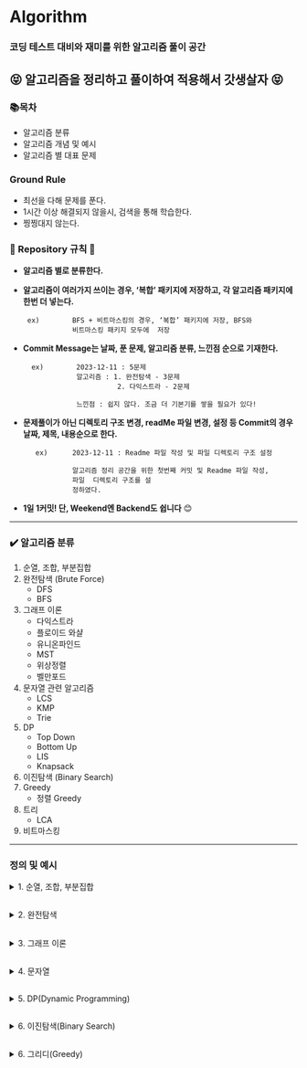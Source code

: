 # Algorithm

### 코딩 테스트 대비와 재미를 위한 알고리즘 풀이 공간

## 😝 알고리즘을 정리하고 풀이하여 적용해서 갓생살자 😝

### 📚**목차**

- 알고리즘 분류
- 알고리즘 개념 및 예시
- 알고리즘 별 대표 문제

### Ground Rule

- 최선을 다해 문제를 푼다.
- 1시간 이상 해결되지 않을시, 검색을 통해 학습한다.
- 찡찡대지 않는다.

### 📏 Repository 규칙 📏

- **알고리즘 별로 분류한다.**
- **알고리즘이 여러가지 쓰이는 경우, ‘복합’ 패키지에 저장하고, 각 알고리즘 패키지에 한번 더 넣는다.**

  ```
   ex)        BFS + 비트마스킹의 경우, ‘복합’ 패키지에 저장, BFS와
              비트마스킹 패키지 모두에  저장

  ```

- **Commit Message는 날짜, 푼 문제, 알고리즘 분류, 느낀점 순으로 기재한다.**

  ```
    ex)        2023-12-11 : 5문제
               알고리즘 : 1. 완전탐색 - 3문제
                         2. 다익스트라 - 2문제

               느낀점 : 쉽지 않다. 조금 더 기본기를 쌓을 필요가 있다!

  ```

- **문제풀이가 아닌 디렉토리 구조 변경, readMe 파일 변경, 설정 등 Commit의 경우 날짜, 제목, 내용순으로 한다.**

  ```
     ex)      2023-12-11 : Readme 파일 작성 및 파일 디렉토리 구조 설정

              알고리즘 정리 공간을 위한 첫번째 커밋 및 Readme 파일 작성,
              파일  디렉토리 구조를 설
              정하였다.

  ```

- **1일 1커밋! 단, Weekend엔 Backend도 쉽니다** 😊

---

### ✔️ 알고리즘 분류

1. 순열, 조합, 부분집합
2. 완전탐색 (Brute Force)
   - DFS
   - BFS
3. 그래프 이론
   - 다익스트라
   - 플로이드 와샬
   - 유니온파인드
   - MST
   - 위상정렬
   - 벨만포드
4. 문자열 관련 알고리즘
   - LCS
   - KMP
   - Trie
5. DP
   - Top Down
   - Bottom Up
   - LIS
   - Knapsack
6. 이진탐색 (Binary Search)
7. Greedy
   - 정렬 Greedy
8. 트리
   - LCA
9. 비트마스킹


---

### 정의 및 예시

<details>
<summary>1. 순열, 조합, 부분집합</summary>
    <h4>예제 구현 형식은 전부 DFS(깊이 우선 탐색)방식, 재귀 방식을 따를 것이다. 완전탐색의 일종이다.</h4>
    <details>
    <summary>순열(Permutation)</summary>
        <div>
        정의 : 순열은 주어진 원소들로 만들 수 있는 모든 가능한 순서나 배열을 나열하는 것을 의미한다.
        </div>
        <div></div>
        <div>
        시간복잡도 : O(n!)
        </div>
        <div>
        ex [1,2,3] 이라는 배열이 있고, 2개의 길이를 가진 순열을 구한다면,</br>
        [1, 2]</br>
        [1, 3]</br>
        [2, 1]</br>
        [2, 3]</br>
        [3, 1]</br>
        [3, 2]</br>
        총 6가지의 경우의 수가 나올 것이다.

    import java.util.Arrays;
    public class Main {

        static int [] tmp;
        static boolean[]visited;
        static int[]arr;
        static int N; //배열의 길이
        static int M; //구하고자 하는 원소의 개수
        public static void main(String[] args) {
            arr = new int[]{1,2,3}; //TEST CASE
            N = arr.length;
            M = 2; //이 예시에서는 설명에서와 같이 2개의 원소를 뽑아낼 예정이다.
            tmp = new int[M]; // 넣어줄 배열
            visited = new boolean[N]; //방문 배열
            perm(0);
        }
        static void perm(int depth){
            if(depth==M){
                System.out.println(Arrays.toString(tmp));
                return;
            }
            for(int i=0;i<N;i++){
                if(!visited[i]){
                    visited[i] = true;
                    tmp[depth] = arr[i];
                    perm(depth+1);
                    visited[i] = false;
                }
            }
        }
    }

재귀 코드가 직관적이지 않을 수 있다.

1. 천천히 살펴보면, 우선, perm의 코드를 돌며, visited[i]가 true인 값을 찾는다.

2. temp[0] = arr[0]을 넣어주고, true 처리를 해준다. perm()함수를 depth+1한 상태로 재귀한다.

3. DFS 특성상, 가장 깊은 1,2가 tmp에 들어가는 순간, depth==M이 될 것이다. 그럼 tmp를 리턴한다.

4. 그럼 마지막 for문 입장에서는 visited[i]가 false인 3을 tmp[depth]에 넣어주고, perm을 한다. 그럼 depth가 2가 되고, 1,3이 tmp가 되는 것이다.

😀재귀코드는 머리로 따라가기가 쉽지 않다. 플랫하게 생각하며 그림을 직접 그려보며 코드를 따라가면 누구나 이해할 수 있다!

   </details>
    <details>
    <summary>조합(Combination)</summary>
        <div>
        정의 : 조합은 주어진 집합에서 원소들을 순서에 상관없이 선택하여 부분집합을 만드는 것
        </div>
        <div></div>
        <div>
        시간복잡도 : O(n!)
        </div>
        <div>
        ex [1,2,3] 이라는 배열이 있고, 2개의 길이를 가진 조합을 구한다면,
        [1, 2]</br>
        [1, 3]</br>
        [2, 3]</br>
        </div>
        총 3가지의 경우의 수가 나올 것이다.
        <div>
        이처럼 조합은 순서가 중요하지 않다. 순열에서 [1,2]와[2,1]가 다른 값이었다면, 조합에선 같은 값으로 인식한다.
        </div>

    import java.util.Arrays;
    public class Main {

        static int [] tmp;
        static int[]arr;
        static int N; //배열의 길이
        static int M; //구하고자 하는 원소의 개수
        public static void main(String[] args) {
            arr = new int[]{1,2,3}; //TEST CASE
            N = arr.length;
            M = 2; //이 예시에서는 설명에서와 같이 2개의 원소를 뽑아낼 예정이다.
            tmp = new int[M]; // 넣어줄 배열
            comb(0,0);
        }
        static void comb(int depth,int start){
            if(depth==M){
                System.out.println(Arrays.toString(tmp));
                return;
            }
            for(int i=start;i<N;i++){
                tmp[depth] = arr[i];
                perm(depth+1,i+1);
                visited[i] = false;

            }
        }
    }

재귀 코드가 직관적이지 않을 수 있다.

1. 천천히 살펴보면, 우선, comb() 메서드의 for문은 start값, 즉 i+1값으로 시작한다.

2. temp[0] = arr[0]을 넣어주고, comb()함수를 depth+1, start엔 i+1값 상태로 재귀한다.

3. DFS 특성상, 가장 깊은 1,2가 tmp에 들어가는 순간, depth==M이 될 것이다. 그럼 tmp를 리턴한다.

4. 그럼 마지막 for문 입장에서는 visited[i]가 false인 3을 tmp[depth]에 넣어주고, perm을 한다. 그럼 depth가 2가 되고, 1,3이 tmp가 되는 것이다.

😀재귀코드는 머리로 따라가기가 쉽지 않다. 플랫하게 생각하며 그림을 직접 그려보며 코드를 따라가면 누구나 이해할 수 있다!

  </details>
    <details>
    <summary>부분집합(Subset)</summary>
        <div>
        정의 : 부분집합은 어떤 집합의 원소 중 일부 또는 전체를 포함하는 새로운 집합. 즉, 주어진 집합의 어떤 원소를 선택하거나 선택하지 않는 모든 가능한 경우를 고려하여 생성된 부분집합은 해당 집합의 부분집합입니다.
        </div>
        <div></div>
        <div>
        시간복잡도 : O(2n)
        </div>
        <div>
        ex [1, 1, 1, 1, 1] 이라는 배열이 있고, 더하거나 빼서 3을 만들 수 있는 경우의 수를 계산하면,
        -1+1+1+1+1 = 3</br>
        +1-1+1+1+1 = 3</br>
        +1+1-1+1+1 = 3</br>
        +1+1+1-1+1 = 3</br>
        +1+1+1+1-1 = 3</br>
        총 5가지의 경우의 수가 나올 것이다.

    import java.util.Arrays;
    public class Main {

        static int[]arr;
        static int target;
        static int N;
        static int answer;
        public static void main(String[] args) {
            arr = new int[]{1,1,1,1,1}; //TEST CASE
            N = arr.length;
            target = 3; //이 예시에서는 설명에서와 같이 3이라는 목표값을 설정한다.
            subset(0,0);
            System.out.println(answer);
        }
        static void subset(int depth,int sum){
            if(depth==N){
                if(sum==target) answer++;
                return;
            }
            int newSum = sum + arr[depth]; //기존 sum값에 원소 +
            subset(depth+1,newSum);
            newSum = sum -arr[depth]; //기존 sum값에 원소 -
            subset(depth+1,newSum);

        }
    }

순열, 조합보다는 코드가 단순하다.

1. arr[0]부터 N까지 돌며, 어떤 sum값엔 원소를 더해주고, 어떤 sum값엔 원소를 빼주면서 재귀 함수를 호출한다.

2. depth가 N, 즉 전체 원소를 다 돌았고, 목표로 했던 target number와 수가 같다면, answer을 +1 해준다.

😀생각보다 많이 쓰이는 부분집합 코드이다.

</details>
</details>

## <!--구분선-->

<details>
<summary>2. 완전탐색</summary>

<h3>Brute Force, 용어 그대로 모든 경우의 수를 탐색하여 해답을 찾아내는 알고리즘이다.</h3>

<details>
<summary>깊이우선탐색(DFS)</summary>
        <div>
        정의 : 그래프나 트리 등의 자료 구조에서 어떤 노드를 시작으로 깊이 방향으로 탐색하는 알고리즘. 이 알고리즘은 더 이상 탐색할 노드가 없을 때까지 최대한 깊숙히 들어가서 탐색한 후, 다시 돌아와 다음 분기로 넘어가며 탐색을 진행한다.
        </div>
        <div></div>
        <div>
        시간복잡도 : O(n^2)
        </div>

                    1
                   / \
                2       3
              /    \      \
            4       5       6

이런 트리가 있다면, DFS의 탐색은 1 -> 2 -> 4 -> 5 -> 3 -> 6 이다.

    import java.util.ArrayList;
    import java.util.List;

    class Graph {
        private int V; // 정점의 수
        private List<List<Integer>> adjList; // 인접 리스트

        // 그래프 초기화
        public Graph(int vertices) {
            this.V = vertices;
            this.adjList = new ArrayList<>(V);
            for (int i = 0; i < V; i++) {
                this.adjList.add(new ArrayList<>());
            }
        }

        // 간선 추가
        public void addEdge(int source, int destination) {
            adjList.get(source).add(destination);
        }

        // DFS 탐색
        public void DFS(int startVertex) {
            boolean[] visited = new boolean[V];
            DFSUtil(startVertex, visited);
        }

        private void DFSUtil(int vertex, boolean[] visited) {
            visited[vertex] = true;
            System.out.print(vertex + " ");

            // 현재 정점에 인접한 모든 미방문 정점을 재귀적으로 방문
            for (int neighbor : adjList.get(vertex)) {
                if (!visited[neighbor]) {
                    DFSUtil(neighbor, visited);
                }
            }
        }
    }

    public class DFSGraphExample {
        public static void main(String[] args) {
            Graph graph = new Graph(6);

            // 그래프의 간선 추가
            graph.addEdge(0, 1);
            graph.addEdge(0, 2);
            graph.addEdge(1, 3);
            graph.addEdge(2, 4);
            graph.addEdge(2, 5);

            System.out.println("DFS 탐색 순서:");
            graph.DFS(0);
        }
    }

😀가끔은 완전탐색이 좋을때가 있다:)

</details>

<details>
<summary>너비우선탐색(BFS)</summary>
<div markdown="1">
        <div>
        정의 : 그래프나 트리 등의 자료 구조에서 어떤 노드를 시작으로 너비 방향으로 탐색하는 알고리즘.
        </div>
        <div></div>
        <div>
        시간복잡도 : O(n^2)
        </div>

                    1
                   / \
                2       3
              /    \      \
            4       5       6

이런 트리가 있다면, DFS의 탐색은 1 -> 2 -> 3 -> 4 -> 5 -> 6 이다.

    import java.util.LinkedList;
    import java.util.Queue;

    class Graph {
        private int V; // 정점의 수
        private LinkedList<Integer>[] adjList; // 인접 리스트

        // 그래프 초기화
        public Graph(int vertices) {
            this.V = vertices;
            this.adjList = new LinkedList[V];
            for (int i = 0; i < V; i++) {
                this.adjList[i] = new LinkedList<>();
            }
        }

        // 간선 추가
        public void addEdge(int source, int destination) {
            adjList[source].add(destination);
        }

        // BFS 탐색
        public void BFS(int startVertex) {
            boolean[] visited = new boolean[V];
            Queue<Integer> queue = new LinkedList<>();

            visited[startVertex] = true;
            queue.add(startVertex);

            while (!queue.isEmpty()) {
                int currentVertex = queue.poll();
                System.out.print(currentVertex + " ");

                for (int neighbor : adjList[currentVertex]) {
                    if (!visited[neighbor]) {
                        visited[neighbor] = true;
                        queue.add(neighbor);
                    }
                }
            }
        }
    }

    public class BFSGraphExample {
        public static void main(String[] args) {
            Graph graph = new Graph(6);

            // 그래프의 간선 추가
            graph.addEdge(0, 1);
            graph.addEdge(0, 2);
            graph.addEdge(1, 3);
            graph.addEdge(2, 4);
            graph.addEdge(2, 5);

            System.out.println("BFS 탐색 순서:");
            graph.BFS(0);
        }
    }

😀많은 경우에서 BFS가 DFS보다 탐색이 빠를 경우가 많다. 실생활에 DFS와 BFS가 쓰일만한 예시를 생각해보자:)

</details>
</details>

## <!--구분선-->

<details>
<summary>3. 그래프 이론</summary>

<h3>
그래프 이론(Graph Theory)은 객체 간의 관계를 표현하는 추상적인 수학적 모델로서, 그래프라 불리는 구조를 사용하여 이 관계를 나타낸다.</h3>

<details>
<summary>다익스트라</summary>
        <div>
        정의 : 다익스트라(Dijkstra) 알고리즘은 단일 출발점 최단 경로 알고리즘으로, 그래프에서 특정 정점에서 다른 모든 정점까지의 최단 경로를 찾는 데 사용된다. 
        </div>
        <div></div>
        <div>
        시간복잡도 : O(V^2)
        </div>
        <div>
        하지만, 여기서는 PriorityQueue로 구현한 예시만 등장할 것이며, 이 경우 O(ELogV)의 시간 복잡도로 문제 해결이 가능하다.
        </div>

<br>

! 그래프 이론은 기본적으로 복잡한 이해를 바탕으로 해야되기 때문에, 문제와 링크를 첨부하겠다.<br>
<a href="https://www.acmicpc.net/problem/1753">문제</a><br>
<a href="https://blog.naver.com/hansaem900d/223291444980">풀이</a>

    import java.util.*;
    import java.io.*;
    public class Main {

    static class Node implements Comparable<Node>{
        int to; int weight;

        public Node(int to, int weight) {
            this.to = to;
            this.weight = weight;
        }

        @Override
        public int compareTo(Node o) {
            return weight - o.weight;
        }
    }

    public static void main(String[] args) throws Exception{
        BufferedReader br=  new BufferedReader(new InputStreamReader(System.in));
        StringTokenizer st = new StringTokenizer(br.readLine()," ");
        int N = Integer.parseInt(st.nextToken());
        int M = Integer.parseInt(st.nextToken());
        int S  = Integer.parseInt(br.readLine());
        List<List<Node>> list = new ArrayList<>();
        for(int i=0;i<N+1;i++)list.add(new ArrayList<>());
        for(int i=0;i<M;i++){
            st = new StringTokenizer(br.readLine()," ");
            int from = Integer.parseInt(st.nextToken());
            int to = Integer.parseInt(st.nextToken());
            int weight = Integer.parseInt(st.nextToken());
            list.get(from).add(new Node(to,weight));
        }
        PriorityQueue<Node> pq = new PriorityQueue<>();
        boolean[]visited = new boolean[N+1];
        int[]dist = new int[N+1];
        int INF = 987654321;
        Arrays.fill(dist,INF);
        dist[S] = 0;
        pq.offer(new Node(S,0));
        while(!pq.isEmpty()){
            Node now = pq.poll();
            if(visited[now.to]) continue;
            visited[now.to] = true;
            for(Node next : list.get(now.to)){
                if(dist[next.to] > dist[now.to]+next.weight){
                    dist[next.to] = dist[now.to]+next.weight;
                    pq.offer(new Node(next.to,dist[next.to]));
                }
            }
        }
        StringBuilder sb = new StringBuilder();
        for(int i=1;i<N+1;i++){
            if(dist[i]==INF) sb.append("INF");
            else sb.append(dist[i]);
            sb.append("\n");
        }
        System.out.println(sb.toString());
        }
    }

😀최단거리는 정말 그래프의 꽃이다:)

</details>

<details>
<summary>플로이드 와샬</summary>
        <div>
        정의 : 플로이드 와샬(Floyd-Warshall)은 그래프의 모든 정점 쌍 간의 최단 경로를 찾기 위한 알고리즘. 음수 가중치가 있는 그래프에서도 사용되며 시간 복잡도가 큰 단점이 있다.
        </div>
        <div></div>
        <div>
        시간복잡도 : O(V^3)
        </div>

<br>

! 그래프 이론은 기본적으로 복잡한 이해를 바탕으로 해야되기 때문에, 문제와 링크를 첨부하겠다.<br>
<a href="https://www.acmicpc.net/problem/1389">문제</a><br>
<a href="https://blog.naver.com/hansaem900d/223291482081">알고리즘 설명 및 풀이</a>

    import java.util.*;
    import java.io.*;
    public class Main {

    static class Node implements Comparable<Node>{
        int to; int weight;

        public Node(int to, int weight) {
            this.to = to;
            this.weight = weight;
        }

        @Override
        public int compareTo(Node o) {
            return weight - o.weight;
        }
    }



    import java.io.*;
    import java.util.*;

    public class bj_1389_케빈베이컨의6단계법칙_Silver_1 {
        public static void main(String[] args) throws Exception {
            BufferedReader br = new BufferedReader(new InputStreamReader(System.in));
            StringTokenizer st= new StringTokenizer(br.readLine()," ");
            int N = Integer.parseInt(st.nextToken()); int M = Integer.parseInt(st.nextToken());
            int[][]fw = new int[N+1][N+1];
            int INF = 987654321;
            for(int i=1;i<N+1;i++){
                for(int j=1;j<N+1;j++){
                    if(i==j) continue;
                    fw[i][j] = INF;
                }
            }
            for(int i=0;i<M;i++){
                st = new StringTokenizer(br.readLine()," ");
                int a = Integer.parseInt(st.nextToken());
                int b = Integer.parseInt(st.nextToken());
                fw[a][b] = 1;
                fw[b][a] = 1;
            }
            for(int l=1;l<N+1;l++){
                for(int i=1;i<N+1;i++){
                    for(int j=1;j<N+1;j++){
                        if(i==j) continue;
                        fw[i][j] = Math.min(fw[i][j],fw[i][l]+fw[l][j]);
                    }
                }
            }
            int min = INF;
            int ans = 0;
            OuterLoop:
            for(int i=1;i<N+1;i++){
                int sum = 0;
                for(int j=1;j<N+1;j++){
                    if(i==j) continue;
                    sum += fw[i][j];
                    if(min<=sum) continue OuterLoop;
                }
                min = sum;
                ans = i;
            }
            System.out.println(ans);
        }
    }

😀플로이드 와샬은 정말 직관적이고 단순한 코드가 크나큰 장점이다:)

</details>
<details>
<summary>유니온 파인드</summary>
        <div>
        정의 : 유니온 파인드는 상호 배타적 집합, Disjoin-set(서로소 집합) 이라고도 부른다. 여러 노드가 존재할 때 어떤 두 개의 노드를 같은 집합으로 묶어 주고, 어떤 두 노드가 같은 집합에 있는지 확인하는 알고리즘
        </div>
        <div></div>
        <br/>
        <div>
        시간복잡도 : 유니온 파인드의 시간 복잡도는 구하기가 꽤 까다롭다. 최적화 여부, 순서 등에 따라 매번 달라지기 때문이다. 코드를 살펴보면 전체 시간 복잡도와 Union 함수의 시간 복잡도는 Find 함수의 시간 복잡도에 따라 결정되는 것을 알 수 있다.
경로 압축 최적화를 하지 않은 경우, 트리가 한 쪽으로 치우칠 수 있기 때문에 Find 함수의 시간 복잡도는 최악의 경우 O(N)이다. 경로 압축 최적화를 한 경우, 트리가 짧고 넓은 형태가 될 가능성이 높아지므로 O(logN) 정도로 생각할 수 있겠다.
실제 시간 복잡도는 O(α(N))라고 한다. α(x)는 애커만 함수라고 하는데, x가 2의 65536제곱일 때 함수 값이 5가 된다. 따라서, 그냥 상수라고 봐도 무방하다.
        </div>

<br>

! 그래프 이론은 기본적으로 복잡한 이해를 바탕으로 해야되기 때문에, 문제와 링크를 첨부하겠다.<br>
<a href="https://www.acmicpc.net/problem/1717">문제</a><br>
<a href="https://blog.naver.com/hansaem900d/223291534547">알고리즘 설명 및 풀이</a>

    import java.util.*;
    import java.io.*;
    public class Main {
    static int N;
    static int[]parents;

    public static void main(String[] args) throws Exception {
        BufferedReader br = new BufferedReader(new InputStreamReader(System.in));
        StringTokenizer st =new StringTokenizer(br.readLine()," ");
        N = Integer.parseInt(st.nextToken());
        int M = Integer.parseInt(st.nextToken());
        make(); // parents 배열을 넣어줌(자기 부모가 누군지 저장하는 배열)
        StringBuilder sb = new StringBuilder();
        for(int i=0;i<M;i++){
            st = new StringTokenizer(br.readLine()," ");
            int act = Integer.parseInt(st.nextToken());
            int a = Integer.parseInt(st.nextToken());
            int b = Integer.parseInt(st.nextToken());
            if(act==0) union(a,b);
            else{
                if(find(a)!=find(b)) sb.append("NO");
                else sb.append("YES");
                sb.append("\n");
            }
        }
        System.out.println(sb.toString());
    }

    static void make(){
        parents = new int[N+1];
        for(int i=1;i<N+1;i++)parents[i] = i;
    }
    static void union(int a,int b){
        int rootA = find(a);
        int rootB = find(b);
        if(rootA<rootB) parents[rootB] =rootA;
        else parents[rootA] = rootB;
    }
    static int find(int num){
        if(parents[num]==num) return num;
        return parents[num]=find(parents[num]);
    }

}

😀유니온 파인드는 크루스칼 알고리즘에도 쓰이기 때문에 반드시 제대로 이해하고 넘어가야 한다:)

</details>
<details>
<summary>최소스패닝트리(MST)</summary>
        <div>
        정의 : MST는 그래프의 모든 정점을 잇지만 사이클이 없는 부분 그래프를 의미한다. 다익스트라와 가장 큰 차이점은 다익스트라는 한 정점에 대한 다른 모든 '정점'의 최단거리라면, MST는 모든 정점을 연결하는 '간선'의 최단거리이다.
        </div>
        <div></div>
        <br/>
        <div>
        시간복잡도 : union-find 알고리즘은 시간복잡도가 상수이므로 간선들을 가중치 기준으로 정렬하는 데 걸리는 시간에 의존한다. 일반적인 경우 빠른 정렬 알고리즘의 시간복잡도는 
O(nlog n)이므로 이 경우 O(Elog E)가 된다. 우선순위 큐를 사용한 프림 알고리즘의 시간복잡도인 O(Elog V+Vlog V)과 비교했을 때 간선의 수가 적은 Sparse Graph의 경우 크루스칼 알고리즘이 유리하고 간선의 수가 많은 Dense Graph의 경우 프림 알고리즘이 유리하다.
        </div>
        <br/>
        <div>
        여기서는 크루스칼 알고리즘만 설명할 것이다.
        </div>

<br>

! 그래프 이론은 기본적으로 복잡한 이해를 바탕으로 해야되기 때문에, 문제와 링크를 첨부하겠다.<br>
<a href="https://www.acmicpc.net/problem/1197">문제</a><br>
<a href="https://blog.naver.com/hansaem900d/223291567824">알고리즘 설명 및 풀이</a>

    import java.io.*;
    import java.util.*;

    public class Main {

        static class Node implements Comparable<Node>{
            int from; int to; int weight;

            public Node(int from, int to, int weight) {
                this.from = from;
                this.to = to;
                this.weight = weight;
            }

            @Override
            public int compareTo(Node o) {
                return weight - o.weight;
            }
        }
        static int[]parents;
        public static void main(String[] args) throws Exception {
            BufferedReader br = new BufferedReader(new InputStreamReader(System.in));
            StringTokenizer st = new StringTokenizer(br.readLine()," ");
            int N = Integer.parseInt(st.nextToken());
            int M = Integer.parseInt(st.nextToken());
            parents = new int[N+1];
            for(int i=1;i<N+1;i++) parents[i] = i;
            PriorityQueue<Node> pq = new PriorityQueue<>();
            for(int i=0;i<M;i++){
                st= new StringTokenizer(br.readLine()," ");
                int a = Integer.parseInt(st.nextToken());
                int b = Integer.parseInt(st.nextToken());
                int w = Integer.parseInt(st.nextToken());
                pq.offer(new Node(a,b,w));
                pq.offer(new Node(b,a,w));
            }
            int ans = 0;
            int cnt = 0;
            while(!pq.isEmpty()){
                Node now = pq.poll();
                if(find(now.from)!=find(now.to)){
                    ans += now.weight;
                    union(now.from,now.to);
                    cnt++;
                }
                if(cnt==N-1) break;
            }
            System.out.println(ans);
        }
        static int find(int num){
            if(parents[num]==num) return num;
            return parents[num] = find(parents[num]);
        }
        static void union(int a,int b){
            int rootA = find(a); int rootB = find(b);
            if(rootA<rootB) parents[rootB] = rootA;
            else parents[rootA] = rootB;
        }
    }

😀크루스칼 알고리즘과 다익스트라의 차이 이해하기:)

</details>

<details>
<summary>위상정렬(topological sorting)</summary>
        <div>
        정의 : 위상 정렬(topological sorting)은 유향 그래프의 꼭짓점들(vertex)을 변의 방향을 거스르지 않도록 나열하는 것을 의미한다. 예시를 들자면, <br>과자, 햄버거, 수박, 라면<br> 
        이렇게 네가지 음식이 있을 때, 과자는 햄버거보다 먼저 먹어야 하고, 라면은 수박보다 먼저 먹어야 한다고 가정해 보자.<br>
        1. 과자 → 햄버거 → 라면 → 수박 <br>
        2. 과자 → 라면 → 수박 → 햄버거 <br>
        3. 라면 → 수박 → 과자 → 햄버거 <br>
        4. 과자 → 라면 → 햄버거 → 수박 <br>
        5. 라면 → 과자 → 햄버거 → 수박 <br>
        6. 라면 → 과자 → 수박 → 햄버거 <br><br>
        이렇게 여섯가지 경우의 수가 나올것이다. 이걸 가능하게 해주는 알고리즘이 위성정렬 알고리즘이다!
        </div>
        <div></div>
        <br/>
        <div>
        시간복잡도 : O(V+E)
        </div>
        <br/>

<br>

! 그래프 이론은 기본적으로 복잡한 이해를 바탕으로 해야되기 때문에, 문제와 링크를 첨부하겠다.<br>
<a href="https://www.acmicpc.net/problem/2252">문제</a><br>
<a href="https://blog.naver.com/hansaem900d/223291607241">알고리즘 설명 및 풀이</a>

    import java.io.BufferedReader;
    import java.io.InputStreamReader;
    import java.util.*;

    public class Main {
        public static void main(String[] args) throws Exception {
            BufferedReader br = new BufferedReader(new InputStreamReader(System.in));
            StringTokenizer st= new StringTokenizer(br.readLine()," ");
            int N = Integer.parseInt(st.nextToken());
            int M = Integer.parseInt(st.nextToken());
            int[]dist = new int[N+1];
            List<List<Integer>> list = new ArrayList<>();
            for(int i=0;i<N+1;i++)list.add(new ArrayList<>());
            Queue<Integer> q= new ArrayDeque<>();
            StringBuilder sb=  new StringBuilder();
            for(int i=0;i<M;i++){
                st = new StringTokenizer(br.readLine()," ");
                int a = Integer.parseInt(st.nextToken());
                int b = Integer.parseInt(st.nextToken());
                list.get(a).add(b);
                dist[b]++;
            }
            for(int i=1;i<N+1;i++) if(dist[i]==0) q.offer(i);
            while(!q.isEmpty()){
                int now = q.poll();
                sb.append(now+" ");
                for(int next : list.get(now)){
                    dist[next]--;
                    if(dist[next]==0){
                        q.offer(next);
                    }
                }
            }
            System.out.println(sb.toString());
        }
    }

😀위상정렬 알고리즘은 실생활에서도 많이 쓸 수 있을 것이다:)

</details>

<details>
<summary>벨만포드(Bellman-Ford)</summary>
        <div>
        정의 : 벨만-포드 알고리즘은 한 정점에서 다른 모든 정점까지의 최단 경로를 구하는 알고리즘. 이때, 다익스트라와 달리 간선의 가중치가 음수인 경우에도 최단 거리를 구할 수 있다. 만약, 음수 사이클이 존재할 경우 음수 사이클을 판별할 수도 있다. 해당 예시 및 문제는 음수 사이클 판별 문제이다.
        </div>
        <div>
        시간복잡도 : O(VE) 
        </div>
        <br/>

<br>

! 그래프 이론은 기본적으로 복잡한 이해를 바탕으로 해야되기 때문에, 문제와 링크를 첨부하겠다.<br>
<a href="https://www.acmicpc.net/problem/1865">문제</a><br>
<a href="https://blog.naver.com/hansaem900d/223291635211">알고리즘 설명 및 풀이</a>

    import java.io.BufferedReader;
    import java.io.InputStreamReader;
    import java.util.*;

    public class Main {
        public static void main(String[] args) throws Exception {
            BufferedReader br = new BufferedReader(new InputStreamReader(System.in));
            StringTokenizer st= new StringTokenizer(br.readLine()," ");
            int N = Integer.parseInt(st.nextToken());
            int M = Integer.parseInt(st.nextToken());
            int[]dist = new int[N+1];
            List<List<Integer>> list = new ArrayList<>();
            for(int i=0;i<N+1;i++)list.add(new ArrayList<>());
            Queue<Integer> q= new ArrayDeque<>();
            StringBuilder sb=  new StringBuilder();
            for(int i=0;i<M;i++){
                st = new StringTokenizer(br.readLine()," ");
                int a = Integer.parseInt(st.nextToken());
                int b = Integer.parseInt(st.nextToken());
                list.get(a).add(b);
                dist[b]++;
            }
            for(int i=1;i<N+1;i++) if(dist[i]==0) q.offer(i);
            while(!q.isEmpty()){
                int now = q.poll();
                sb.append(now+" ");
                for(int next : list.get(now)){
                    dist[next]--;
                    if(dist[next]==0){
                        q.offer(next);
                    }
                }
            }
            System.out.println(sb.toString());
        }
    }

😀벨만-포드를 이용하면 음수 가중치가 있는 최단거리도 구할 수 있다니! :)

</details>
</details>

## <!--구분선-->

<details>
<summary>4. 문자열</summary>
<h3>
문자열 알고리즘은 다양하다. 여기에선 LCS , KMP , Trie 알고리즘을 설명할 것이다.
</h3>

<details>
<summary>LCS(Longest Common Subsequence)</summary>
        <div>
        정의 : LCS 알고리즘은 DP(Dynamic Programming)를 기반으로 하며, 두 개의 문자열에서 공통으로 포함된 가장 긴 부분열을 찾는 알고리즘
        </div>
        <div>
        시간복잡도 : O(NM) , (두 문자열 길이 N,M이라고 가정할 때) 
        </div>
        <br/>
        <div>
        A B C D E F 와 A B C A D 라는 문자열 A B가 있다고 가정해보자.        
        </div>

           A B C D E F
         A 1 1 1 1 1 1
         B 1 2 2 2 2 2
         C 1 2 3 3 3 3
         A 1 2 3 3 3 3
         D 1 2 3 4 4 4

가로 세로로 문자열을 배치한 다음, 각각 가로 세로가 일치한다면, 그전까지 일치하던 값의 +1이 된다.<br/>
가로축의 A B C D E F 와 세로축의 A를 비교했을때, 전부 1이 될 것이다.<br>
가로축의 A B C D E F 와 세로축 A B를 비교하면, 처음엔 1이고 그다음에 A B 가 일치함으로 2전부 2로 채워진다.<br>
가로축의 A B C D E F 와 세로축 A B C 를 비교하면, 3으로 채워진다.<br>
가로축의 A B C D E F 와 세로축 A B C A 'D'까지 가면, D로 인해 A B C D 라는 가장 긴 4라는 '최장 공통 부분열'을 구할 수 있다.

<br/>

! 자세한 설명은 기본문제와 풀이 링크를 참고 해주세요.(제발)<br>
<a href="https://www.acmicpc.net/problem/9251">문제</a><br>
<a href="https://blog.naver.com/hansaem900d/223292673112">알고리즘 설명 및 풀이</a>

    import java.io.BufferedReader;
    import java.io.InputStreamReader;

    public class Main {
        public static void main(String[] args) throws Exception{
            BufferedReader br= new BufferedReader(new InputStreamReader(System.in));
            String first = br.readLine();
            String second = br.readLine();
            int fSize= first.length();
            int sSize = second.length();
            int[][]lcs = new int[fSize+1][sSize+1];
            for(int i=1;i<fSize+1;i++){
                char f = first.charAt(i-1);
                for(int j=1;j<sSize+1;j++){
                    char s = second.charAt(j-1);
                    if(f==s) lcs[i][j] = lcs[i-1][j-1]+1;
                    else lcs[i][j] = Math.max(lcs[i-1][j],lcs[i][j-1]);
                }
            }
            System.out.println(lcs[fSize][sSize]);
        }
    }

😀문자열 알고리즘은 시간복잡도를 효율적으로 개선하기 위한 알고리즘들이 많다! :)

</details>

<details>
<summary>KMP(Longest Common Subsequence)</summary>
        <div>
        정의 :
        KMP(Knuth-Morris-Pratt) 알고리즘은 문자열 검색을 위한 효율적인 알고리즘으로,1977년에 Donald Knuth, Vaughan Pratt, James H. Morris에 의해 개발되었다. 문자열의 패턴을 찾는 알고리즘으로 접두사, 접미사를 활용한다.
        </div>
        <div>
        시간복잡도 : O(N+M) , (두 문자열 길이 N,M이라고 가정할 때) 
        </div>
        <br/>
        <div>
        A B A B A B C 와 A B A B A C 라는 문자열 A B가 있다고 가정해보자. A에 B패턴이 있는지, 몇개나 있는지 확인할 때 KMP를 이용한다.<br>
        여기서 A B A B A C 라는 패턴 관련 table 설계가  필요하다.         
        </div>

        A B A B A C 를 테이블로 설계하자면,

                          접두사이자 접미사인 최대 문자열
        A                             없음
        A B                           없음
        A B A                          A
        A B A B                        AB
        A B A B C                     없음

        즉, 테이블은 [0,0,1,2,0]이 된다.

이 테이블을 이용해서 설계하면 시간복잡도를 줄일 수 있다.

    문자열 : A B A B A B C
    패턴 : A B A B C [0,0,1,2,0]

    1. 문자열을 기준 loop를 돌며, 문자열 index와 패턴 index를 비교하고, 같으면 패턴 index를 ++해준다.

    2. A B A B 까지는 맞지만, 문자열 index 4인 'A'가 패턴 index 4인 'C'가 아니기 때문에 일치하지 않는다. (여기까지 패턴 index는 조건 1에 의해 4가 된다.)

    3. 두 index 값이 다르기 때문에 패턴의 index값을 table[index-1]값으로 갱신, 즉 index가 4였기 때문에 테이블의 3 값인 2 값으로 갱신된다.

    4. 이때, 테이블에 들어있는 값이 일치하거나 패턴 index가 0보다 클때까지 (3번)을 반복하여 가능한 패턴을 찾아준다. 패턴의 2값은 'A'이다. 패턴'A'와 문자열의 4번째 값 'A'가 같기 때문에 한번의 반복문으로 찾을 수 있다.

    5. 패턴 2값은 'A'였고, 문자열 4번째 'A'는 일치하기 때문에 패턴 index를 +1 해준다. (index는 현재 3)

    6. 다음 문자열 index값인 5는 'B'이다. 현재 패턴 index인 3은 'B'이다. 일치하기 떄문에 패턴 index +1 해준다.

    7. 다음 문자열 index값인 6은 'C'이다. 패턴 index 값인 4는 'C'이다. 일치한다. 그리고 현재 패텬 index는 4, 즉 패턴 끝까지 도달했기 때문에 문자열은 패턴을 포함한다고 볼 수 있다.

최대한 상세하게 작성하려고 했지만, 링크에 좀 더 자세히 그림과 함께 설명해놓았다.

<br/>

! 자세한 설명은 기본문제와 풀이 링크를 참고 해주세요.(제발)<br>
<a href="https://www.acmicpc.net/problem/1786">문제</a><br>
<a href="https://blog.naver.com/hansaem900d/223292789507">알고리즘 설명 및 풀이</a>

    import java.util.*;
    import java.io.*;
    public class Main {
        public static void main(String[] args) throws Exception{
            BufferedReader br = new BufferedReader(new InputStreamReader(System.in));
            String str = br.readLine();
            String pattern = br.readLine();
            int sLen = str.length();
            int pLen = pattern.length();
            int[]table = new int[pLen];
            int j = 0; //j = 접두사, i = 접미사
            for(int i=1;i<pLen;i++){
                while(0<j && pattern.charAt(j)!=pattern.charAt(i)) j = table[j-1];
                if(pattern.charAt(j)==pattern.charAt(i)) table[i] = ++j;
            }
            int cnt = 0;
            j = 0;
            StringBuilder sb = new StringBuilder();
            //A B A B A B A B A C || A B A B A C [0,0,1,2,3,0]
            for(int i=0;i<sLen;i++){
                while(0 < j && pattern.charAt(j)!=str.charAt(i)) j = table[j-1];
                if(pattern.charAt(j)==str.charAt(i)){
                    if(j==pLen-1){
                        cnt++;
                        sb.append((i-j+1)+" ");
                        j = table[j];
                    }else j++;
                }
            }
            sb.insert(0,cnt+"\n");
            System.out.println(sb.toString());
        }
    }

😀KMP 알고리즘은 천천히 코드를 보며 흐름을 따라가고, 그림을 그려볼 필요가 있다 :)

</details>

<details>
<summary>Trie</summary>
        <div>
        정의 :
       Trie(트라이)는 검색 트리의 일종으로, 동적인 집합이나 연관 배열을 표현하는 데 사용되는 트리 자료 구조이다. 주로 문자열 검색에 많이 활용되며, 각 노드는 문자나 키의 일부를 나타낸다. Trie는 각 노드에서의 문자열의 공통 접두어를 효과적으로 저장하므로, 검색 및 삽입 연산이 빠르다.
        </div>
        <div>
        시간복잡도 :&ensp;삽입(Insertion): O(M)<br>
        &emsp;&emsp;&emsp;&emsp;&emsp;&emsp;검색(Search): O(M)<br>
         &emsp;&emsp;&emsp;&emsp;&emsp;&emsp;삭제(Deletion): O(M)입니다.
        </div>
        <br/>
        <div>
        알파벳이라고 가정한다면, List를 활용하는 방법도 있지만, 여기선 Map을 활용할 것이다.<br>
        정말 간단하게 말해서, 각 알파벳 별 'abc...'의 맵을 만들고, 만약 문자열이 ab abc ad ade af 이렇게 있다면,<br>
        </div>
        
                a
              / | \
             b  d  f
            /   |  
           c    e

이런식으로 각각 알파벳에 map이 구성되고, 그 map에 하위 map이 구성되는 구조로 설계하는 것이다.<br>
최대한 상세하게 작성하려고 했지만, 링크에 좀 더 자세히 그림과 함께 설명해놓았다.

<br/>

! 자세한 설명은 기본문제와 풀이 링크를 참고 해주세요.(제발)<br>
<a href="https://www.acmicpc.net/problem/5052">문제</a><br>
<a href="https://blog.naver.com/hansaem900d/223216769925">알고리즘 설명 및 풀이</a>

    import java.io.*;
    import java.util.*;

    public class Main {

    static class TrieNode{

        public TrieNode() {}

        Map<Character,TrieNode> childNode = new HashMap<>();

        public void insertNode(String str){
            TrieNode trieNode = this;
            for(int i=0;i<str.length();i++){
                char ch = str.charAt(i);
                trieNode.childNode.putIfAbsent(ch,new TrieNode());
                trieNode = trieNode.childNode.get(ch);
            }
        }
        public boolean isContains(String str){
            TrieNode trieNode = this;
            for(int i=0;i<str.length();i++){
                char ch = str.charAt(i);
                TrieNode thisNode = trieNode.childNode.get(ch);
                if(thisNode.childNode.isEmpty()) return false;
                trieNode = thisNode;
            }

            return true;
        }
    }


    public static void main(String[] args) throws Exception {
        BufferedReader br = new BufferedReader(new InputStreamReader(System.in));
        int TC = Integer.parseInt(br.readLine());
        StringBuilder sb = new StringBuilder();
        for(int t=0;t<TC;t++){
        TrieNode trieNode = new TrieNode();
        List<String >list = new ArrayList<>();
            int N = Integer.parseInt(br.readLine());
            for(int i=0;i<N;i++){
                String str = br.readLine();
                list.add(str);
                trieNode.insertNode(str);
            }
            boolean flag = true;
            for(String str : list){
                if(trieNode.isContains(str)) {
                    flag= false;
                    break;
                }
            }
            sb.append(flag ? "YES\n" : "NO\n");
        }
        System.out.println(sb.toString());
      }
    }

😀 Trie 알고리즘은 검색에 대한 인사이트를 얻을 수 있는 아주 좋은 알고리즘이다 :)

</details>
</details>

## <!--구분선-->

<details>
<summary>5. DP(Dynamic Programming)</summary>
<h3>
동적 계획법(Dynamic Programming, DP)은 어떤 문제를 해결하는 알고리즘 설계 기법 중 하나이다. 이 기법은 큰 문제를 작은 부분 문제로 나누어 해결하고, 중복되는 부분 문제들의 해를 저장하며 효율적으로 문제를 해결하는 방법론을 가지고 있다.
</h3>

<details>
<summary>Top Down</summary>
        <div>
        정의 : Top-Down 접근은 큰 문제를 해결하기 위해 재귀적으로 작은 부분 문제를 호출하면서 문제를 해결하는 방법이다. 이때 중복되는 부분 문제를 피하기 위해 Memoization이 사용된다.
        </div>
        <br>
        주요 특징 : 1. 큰 문제를 해결하기 위해 작은 부분 문제 호출: 큰 문제를 해결하기 위해 필요한 부분 문제를 재귀적으로 호출한다.<br>
&ensp;&ensp;&ensp;&ensp;&ensp;&ensp;&ensp;&ensp;&ensp;&ensp;2. Memoization 사용: 중복되는 부분 문제의 결과를 저장하여 필요할 때 다시 사용합니다.<br>
&ensp;&ensp;&ensp;&ensp;&ensp;&ensp;&ensp;&ensp;&ensp;&ensp;3.재귀적 접근: 문제를 작은 단위로 나누어 해결하기 위해 재귀적인 호출을 사용합니다.<br>
<br>
예시 문제로 fibonacci 수열을 Top down으로 구현해 보겠다.
<br/>

    public class TopDownDP {

        public static int fibonacci(int n, int[] dp) {

            if (n <= 1) return n;     //n이 마지막 구간인 1에 도달하면 1 return;

            //메모이제이션 되지 않았다면, n-1번째 피보나치 + n-2번째 피보나치를 n에 넣어줌
            if (dp[n] == 0) {
                dp[n] = fibonacci(n - 1, dp) + fibonacci(n - 2, dp);
            }
            //저장된 피보나치 return;
            return dp[n];
        }

        public static void main(String[] args) {
            int n = 6;   //n번째 피보나치 수열 return ( 0,1,1,2,3,5,8 ) -> index기준 6번째, 8
            int[] dp = new int[n + 1];        //dp 선언

            int result = fibonacci(n, dp);
            System.out.println(result);       // Output: 8
        }
    }

위 코드를 진행한다면,<br>

1. 6이 fibonacci 재귀 함수에 들어간다.
2. 아직 dp[6] 은 0이기 때문에, 5 , 4를 fibonacci 재귀 함수에 넣어준다.
3. 5와 4도 동일한 방법에 의해 5는 4, 3 4는 3,2를 재귀 함수에 넣어준다.
4. 3과 2도 각각 2,1 1,0을 넣어준다.
5. 1과0은 각각 1과 0을 return해준다.
6. 재귀적으로 2와 3은 각각 1과 2를 얻는다. 여기서 1은 이미 메모이제이션 되었기 때문에 한번만 수행한다.

이런식으로 점차 재귀 되면서 구현될 수 있다. 가장 큰 장점은 메모이제이션으로 인해 이미 수행한 연산은 수행하지 않는다는 것이다.<br>

                                        fib(5)
                         ________________|________________
                        |                                 |
                    fib(4)                              fib(3)
                  __|____                             ____|____
                 |       |                           |         |
               fib(3)  fib(2)                     fib(2)     fib(1)
              __|___    / \                         / \
             |     |  fib(1) fib(0)            fib(1) fib(0)
           fib(2) fib(1)
          / \
     fib(1) fib(0)

메모이제이션을 활용하지 않는다면 이 모든 연산을 다 수행해야 한다. 하지만,

                  fib(5)
                    |
                   / \
             fib(4)   fib(3)
                / \
            fib(3) fib(2)
            / \
        fib(2)  fib(1)
        /  \
    fib(1) fib(0)

DP를 활용하면 이렇게 짧은 연산으로 풀이할 수 있다.

😀DP는 정말 많은 경우에 효율적으로 쓰인다. 이 레포지토리에는 다양한 DP 문제를 올릴 예정이다. :)

</details>
<details>
<summary>Bottom Up</summary>
        <div>
        정의 : Bottom-Up 방식은 작은 부분 문제부터 시작하여 큰 전체 문제를 해결하는 방식으로 동작합니다. 이는 재귀적인 호출을 사용하지 않고 반복문을 통해 문제를 해결하는 특징을 갖고 있다.
        </div>
        <br>
        주요 특징 : 1. 작은 부분 문제부터 해결: 먼저 가장 작은 크기의 부분 문제부터 시작하여 해결한다. 이 작은 문제들은 주어진 문제의 하위 문제들로 분해된다.<br>
&ensp;&ensp;&ensp;&ensp;&ensp;&ensp;&ensp;&ensp;&ensp;&ensp;2. Memoization 사용: 중복되는 부분 문제의 결과를 저장하여 필요할 때 다시 사용합니다.<br>
&ensp;&ensp;&ensp;&ensp;&ensp;&ensp;&ensp;&ensp;&ensp;&ensp;3.상향식(bottom-up) 구성: 작은 부분 문제들을 해결한 결과를 이용하여 큰 부분 문제들을 해결하는 방향으로 구성한다. 이를 통해 전체 문제의 최적해를 구할 수 있다.<br>
<br>
예시 문제로 fibonacci 수열을 Top down으로 구현해 보겠다.
<br/>

    public class BottomUpDP {

    public static int fibonacci(int n) {
        if (n <= 1) return n;

        // Bottom-Up DP를 위한 배열 선언
        int[] dp = new int[n + 1];

        // 초기값 설정
        dp[0] = 0;
        dp[1] = 1;

        // 작은 부분 문제부터 시작하여 큰 문제까지 해결
        for (int i = 2; i <= n; i++) {
            dp[i] = dp[i - 1] + dp[i - 2];
        }

        // 최종 결과 반환
        return dp[n];
    }

    public static void main(String[] args) {
        int n = 6;   // n번째 피보나치 수열 return (0, 1, 1, 2, 3, 5, 8) -> index 기준 6번째, 8

        int result = fibonacci(n);
        System.out.println(result);  // Output: 8
    }

}

위 코드를 진행한다면,<br>

1. dp[2] 는 dp[i-1] (1) 과 dp[i-2] (2) 를 더한 값이 된다.
2. for문을 진행하며 n까지 도달한다.

이런식으로 for으로 구현한다. 가장 큰 장점은 메모이제이션으로 인해 이미 수행한 연산은 수행하지 않는다는 것이다.<br>

                                        fib(5)
                         ________________|________________
                        |                                 |
                    fib(4)                              fib(3)
                  __|____                             ____|____
                 |       |                           |         |
               fib(3)  fib(2)                     fib(2)     fib(1)
              __|___    / \                         / \
             |     |  fib(1) fib(0)            fib(1) fib(0)
           fib(2) fib(1)
          / \
     fib(1) fib(0)

메모이제이션을 활용하지 않는다면 이 모든 연산을 다 수행해야 한다. 하지만,

                  fib(5)
                    |
                   / \
             fib(4)   fib(3)
                / \
            fib(3) fib(2)
            / \
        fib(2)  fib(1)
        /  \
    fib(1) fib(0)

DP를 활용하면 이렇게 짧은 연산으로 풀이할 수 있다.

Bottom Up 방식이 Top Down 방식에 비해 갖는 이점

1. 재귀 호출의 오버헤드 회피: Top-Down 방식은 재귀 호출을 사용하며 이는 함수 호출 스택을 사용하게 된다. 반면에 Bottom-Up은 반복문을 통해 진행되므로, 함수 호출의 오버헤드를 피할 수 있다.

2. 메모리 사용 효율성: Top-Down 방식에서는 재귀 호출에 따라 메모리에 함수 호출 스택이 쌓이게 되는데, 이는 메모리 사용량이 높아질 수 있다. Bottom-Up 방식은 반복문을 사용하며 필요한 부분만 계산하므로 메모리 사용이 효율적이다.

3. 캐시 지역성 강화: Bottom-Up 방식은 작은 문제부터 차례로 해결하기 때문에 CPU의 캐시 지역성을 더 강화할 수 있습니다. 이로 인해 캐시 히트율이 높아져 성능 향상에 도움이 될 수 있다.

4. 재귀 제한 우회: Top-Down 방식은 재귀 호출을 사용하며, 언어나 환경에 따라 재귀 호출 스택의 깊이에 제한이 있을 수 있다. Bottom-Up 방식은 이런 제한을 우회할 수 있다.

5. 코드의 명확성: Bottom-Up 방식은 반복문을 사용하므로 코드가 명확하고 직관적이다. Top-Down 방식에서는 재귀적인 구조가 코드를 복잡하게 만들 수 있다.

그러나 상황에 따라서는 Top-Down 방식이 특정 문제에 더 적합할 수 있다. 선택은 문제의 특성과 구현 세부사항에 따라 다를 수 있습니다.

😀나는 Bottom Up 방식을 선호한다. 재귀 코드는 직관적이지 않은 경우가 많기 때문이다. :)

</details>

<details>
<summary>LIS(Longest Increasing Subsequence)</summary>
        <div>
        정의 :주어진 수열에서 가장 긴 증가하는 부분 수열의 길이를 찾는 동적 계획법 기반의 알고리즘이다. 이 알고리즘은 수열의 순서를 유지하며, 원래 수열의 순서와 다른 위치에 있는 원소들로 이루어진 부분 수열 중에서 증가하는 순서로 구성된 가장 긴 부분 수열을 찾는다.
        </div>
        <br>
만약, [1 , 2 , 5 , 2 , 3 , 6] 에서 LIS를 구해본다면,<br> 
1. 우선 값을 구하는 DP 배열은 전부 1로 초기화한다.(자기 자신까지의 LIS는 1이기 때문에)<br>
2. 바깥 loop를 돌고(i) , 안쪽 loop(j) 는 자기 자신 전 반복을 진행한다.for(j=0 ; j < i ; j ++ )<br>
3. 만약, arr[j]값이 arr[i]값보다 작다면, 자기 자신보다 크기가 작기 때문에 LIS에 포함시켜야 할 것이다.<br>
4. dp[j]+1이 큰지, 아니면 dp[i](지금까지 내가 갱신한 최장 수열 크기)가 큰지 비교 후 dp[i] 에 max값을 넣어준다<br>
<br>
코드로 간단하게 표현해보겠다.
<br/>

    public class Main {
        public static void main(String[] args) throws Exception {
            int[]arr = {1,2,5,2,3,6}
            int N = arr.length
            int[]dp = new int[N]; //답을 저장할 dp 배열
            int max = 0;          //도출될 max(가장 긴 수열 길이) 값
            for(int i=0;i<N;i++){
                dp[i] = 1;        //나 자신을 1로 초기화
                for(int j=0;j<i;j++){
                    if(arr[j]<arr[i]){      //만약 j원소가 나 자신보다 작다면,
                        dp[i] = Math.max(dp[i],dp[j]+1); //비교 후 max값을 넣어준다.
                    }
                }
                max = Math.max(max,dp[i]);    //max값 갱신
            }

            System.out.println(max);

        }
    }

! 자세한 설명은 기본문제와 풀이 링크를 참고 해주세요.<br>
<a href="https://www.acmicpc.net/problem/11053">문제</a><br>
<a href="https://blog.naver.com/hansaem900d/223293484121">알고리즘 설명 및 풀이</a>

😀LIS는 기본적인 DP문제 중 하나이다. 아주 재밌으니 직접 풀이하는걸 강력 추천한다. :)

</details>
<details>
<summary>Knapsack</summary>
        <div>
        정의 :Knapsack 알고리즘은 한정된 가방 용량 안에서 물건의 가치를 최대화하는 최적화 문제를 해결하는 알고리즘이다. 이 문제는 '가치'와 '무게'가 각각 주어진 여러 물건을 가방에 넣을 때, 가방의 용량을 초과하지 않으면서 최대 가치를 얻을 수 있는 물건들의 조합을 찾는 것을 목표로 한다.
        </div>
        <br>
만약, 8kg을 담을 수 있는 가방이 있고, 각각 3kg 2kg 6kg 5kg 의 물건이 있다.<br>
그리고 이 물건의 가치는 각각 3 2 6 7 이라고 해보자.<br>
무게 w = [3,2,6,5]이고, 가치 v = [3,2,6,7]이다.<br>
여기서 8kg으로 가장 큰 value를 얻을 수 있는 조합은 3kg과 5kg을 담은 가치 10이 될것이다.<br>
<br>
1. 우선 dp배열을 선언하는데, 각각 물건의 개수와 총 담을 수 있는 무게를 선언한다.<br>
2. 이중 for문에서 바깥 for은 물건의 정보를 담고 있다.<br>
3. 안쪽 for은 8kg까지 j를 0부터 늘려간다. <br>
4. 여기가 핵심이다. 만약 j가 지금 물건의 무게보다 커진다면,<br>
5. 이 물건 무게를 뺐을 때의 가치+지금 물건 가치 vs 그전에 가치를 비교하는 것이다.<br>
    
    즉, 3kg의 물건을 더했을때의 가치가 더 커지는지 아니면 없을때의 가치가 더 컸는지 비교하는 것이다.
    지금 가방에 넣을 무게가 3kg이고, 1kg+3kg, 2kg+3kg ... 5kg+3kg (8kg 까지 넣을 수 있기 때문에)
    가치를 비교했을때, 이 3kg짜리 물건을 넣는게 더 이득이면, 갱신해주는 간단한 알고리즘이다 :) 
    
    점화식은 dp[i][j] = Math.max(dp[i][j],dp[i-1][j-w]+w[j]); 가 된다.
    여기서 dp[i-1][j-w]는 이 물건을 넣기전에 가방 상태에서의 3kg 전의 무게 + 3kg 물건의 가치가 된다.

그림으로 쉽게 설명한 풀이가 링크에 있다. 참고하면 큰 도움이 될것이다 :)
<br/>

    import java.util.*;
    import java.io.*;

    public class Main {

        public static void main(String[] args) throws Exception {

            BufferedReader br = new BufferedReader(new InputStreamReader(System.in));
            StringTokenizer st = new StringTokenizer(br.readLine()," ");
            int answer = 0;

            int N = Integer.parseInt(st.nextToken());
            int K = Integer.parseInt(st.nextToken());

            //dp 배열
            int [][] dp;

            int [] W = new int[N+1];
            int [] V = new int[N+1];

            //input
            for(int i=1;i<N+1;i++) {
                st = new StringTokenizer(br.readLine()," ");
                W[i] = Integer.parseInt(st.nextToken());
                V[i] = Integer.parseInt(st.nextToken());

            }
            //dp 선언
            dp = new int[N+1][K+1];
            for(int i=1;i<N+1;i++) { //물건 개수만큼 for
                for(int j=1;j<K+1;j++) { //기준이 되는 무게만큼만 for
                    dp[i][j] = dp[i-1][j]; //그전꺼 저장
                    if(W[i]<=j) { //K까지 가는 j보다 자기 무게가 작다면
                        dp[i][j] = Math.max(dp[i-1][j], dp[i-1][j-W[i]]+V[i]);
                        //이전에 구한 가치 vs 남은 무게의 가치+지금 물건의 가치  중 큰 값
                    }
                }
            }
            answer = dp[N][K];
            System.out.println(answer);

        }
    }

! 자세한 설명은 기본문제와 풀이 링크를 참고 해주세요.<br>
<a href="https://www.acmicpc.net/problem/12865">문제</a><br>
<a href="https://blog.naver.com/hansaem900d/222960926583">알고리즘 설명 및 풀이</a>

😀Knapsack은 워낙 유명한 DP 문제이다. 반드시 숙지하도록 하자 :)

</details>
</details>

## <!--구분선-->

<details>
<summary>6. 이진탐색(Binary Search)</summary>
<h3>
이진탐색(Binary Search)은 정렬된 배열 또는 리스트에서 특정 항목을 찾는 알고리즘이다. 이 알고리즘은 배열을 반으로 나누어 찾고자 하는 항목이 있는 부분을 결정하고, 반으로 나눈 부분에서 다시 검색을 반복하는 방식으로 동작한다.
</h3>
시간복잡도 : O(LogN);
<br>
이진탐색의 가장 큰 장점은 빠른 속도로 탐색할 수 있다는 것이다.<br>
만약 [1,2,3,4,10,15,20,25] 이라는 배열이 있고, 여기서 '3'이라는 숫자의 개수를 찾는다고 해보자<br>

    int[]arr = {1,2,3,4,10,15,20,25};
    int target = 3;

    for(int i=0;i<N;i++){
        if(arr[i]==target) System.out.println("찾았다"); 
    }

선형 탐색의 경우 배열의 크기인 O(N)만에 탐색을 할 수 있다.<br> 예시의 arr의 크기가 작아서 그렇지만, 만약 배열의 크기가 1억 10억 100억이 된다면? 또 컴퓨터는 괴로울 것이다.<br>
이진탐색은 그 정의와 같게 반으로 나누어서 탐색한다.
찾고자 하는 값: 3
1. 중간 위치를 찾음: 배열의 중간은 4번째 위치에 있는 4
2. 4 > 3이므로, 왼쪽 부분만 남김: [1, 2, 3]
3. 다시 중간 위치를 찾음: 배열의 중간은 2번째 위치에 있는 2
4. 2 < 3이므로, 오른쪽 부분만 남김: [3]
5. 중간 위치를 찾음: 배열의 중간은 3
6. 3 == 3 (찾고자 하는 값 발견)

이렇게 반을 갈라가며 해답을 찾을 수 있다.
<br>
이진 탐색은 두가지 방법이 쓰인다. 같은 알고리즘이지만, 상황에 맞게 써야 하기 때문에 모두 설명할 예정이다.
<br><br>
우선, Lower Bound방식이다.<br>
Lower Bound 이진 탐색은 배열에서 찾고자 하는 값 이상이 처음으로 나타나는 위치를 찾는 방식이다.<br> 
이 방식은 배열 내에 찾고자 하는 값과 일치하는 값이 여러 개 있을 때, 그 중 가장 작은 인덱스를 찾는다.

<br/>

    public class BinarySearchLowerBound {
        public static int lowerBound(int[] arr, int target) {
            int L = 0;
            int R = arr.length;

            while (L < R) {
                int mid =  (L + R) / 2;
                if (arr[mid] < target) L = mid + 1;
                else R = mid;
            }
            return L;
        }

        public static void main(String[] args) {
            int[] array = {1, 2, 3, 4, 10, 15, 20, 25};
            int target = 3;
            int lowerIndex = lowerBound(array, target);
            System.out.println("Lower Bound Index: " + lowerIndex);
        }
    }
    

위 코드를 진행한다면,<br>

1. 처음 L은 0, R은 배열 크기인 8이기 때문에, mid = 4가 된다.
2. 배열의 4번째 값은 10이고, 타겟은 3이기 때문에 R값이 mid가 된다(R=4)
3. L은 0, R은 4이기 때문에 mid =2 이다.
4. 배열의 2값은 3이고, target은 3이기 때문에 R값이 mid가 된다(R=2)
5. L은 0, R은 2이기 때문에 mid =1 이다.
6. 배열의 1값은 2이고 target은 3이기 때문에 L값이 mid+1이 된다(L=2)
7. while문에 의해 break;되고, L인 2를 return 한다.

이런 과정들로 인해 3의 바로 전인 index 2값을 얻을 수 있다.
<br>
다음은, Upper Bound방식이다.<br>
Upper Bound 이진 탐색은 배열에서 찾고자 하는 값보다 큰 값이 처음으로 나타나는 위치를 찾는 방식이다. 
<br> 
이 방식은 배열 내에 찾고자 하는 값과 일치하는 값이 여러 개 있을 때, 그 중 가장 큰 인덱스를 찾는다.

<br/>

    public class BinarySearchUpperBound {
        public static int upperBound(int[] arr, int target) {
            int L = 0;
            int R = arr.length;

            while (L < R) {
                int mid = L + (L + R) / 2;
                if (arr[mid] <= target) L = mid + 1;
                else R = mid;
            }
            return L;
        }

        public static void main(String[] args) {
            int[] array = {1, 2, 3, 4, 10, 15, 20, 25};
            int target = 3;

            int upperIndex = upperBound(array, target);

            System.out.println("Upper Bound Index: " + upperIndex);
        }
    }

위 코드를 진행한다면,<br>

1. 처음 L은 0, R은 배열 크기인 8이기 때문에, mid = 4가 된다.
2. 배열의 4번째 값은 10이고, 타겟은 3이기 때문에 R값이 mid가 된다(R=4)
3. L은 0, R은 4이기 때문에 mid =2 이다.
4. 배열의 2값은 3이고, target은 3이기 때문에 L값이 mid+1가 된다(L=3)
5. L은 3, R은 4이기 때문에 mid =3 이다.
6. 배열의 3값은 4이고 target은 3이기 때문에 R값이 mid가 된다(R=3)
7. while문에 의해 break;되고, L인 3을 return 한다. 

Lower Bound와 Upper Bound를 활용하여 {1,2,3,4,10,15,20,25} 배열에서 3의 값은<br>
Lower Bound의 2값, Upper Bound의 3값을 알 수 있다.<br>
이 두 결과는 2의 경우 해당 해답을 포함하는 가장 작은 인덱스이고,<br>
Upper Bound는 해당 해답을 포함하지 않는 바로 위의 값이다.<br>
<br>
이를 활용한 많은 문제들이 있지만, 가장 좋다고 생각하는 문제의 링크를 달려고 한다.<br>
<a href="https://www.acmicpc.net/problem/2110">문제</a><br>
<a href="https://blog.naver.com/hansaem900d/223202965087">알고리즘 설명 및 풀이</a>


😀정말 극한의 효율로 해답을 찾을 수 있는 알고리즘이다. 많은 기업에서 최근 많이 출제되는 유형이니 꼭 익숙해지도록 하자 :)
</details>

## <!--구분선-->

<details>
<summary>6. 그리디(Greedy)</summary>
<h3>
그리디 알고리즘(Greedy Algorithm)은 최적해를 구하기 위해 매 순간마다 가장 좋아 보이는 선택을 하는 알고리즘이다. 이 알고리즘은 각 단계에서 지금까지의 선택을 통해 최종적인 해답을 찾아내려고 하는 특징을 가지고 있다. 그리디 알고리즘은 각 선택이 지역적으로는 최적이지만, 그 선택들이 모여 전역적으로 최적이라는 보장은 없다.
</h3>
<details>
<summary>기본 그리디</summary>
        <div>
        기본적인 그리디 문제를 예시로 설명을 하려고 한다.
       </div>
       <br>       
Q : 만약, Nkg의 설탕을 5kg짜리 포대와 3kg짜리 포대로 운반해야 한다.<br>
여기서 조건은 최대한 적은 수의 포대를 사용하는 것이다.<br>
만약 8kg의 설탕을 운반하려면 3kg짜리 포대, 5kg자리 포대를 한개씩 써서 총 2개의 포대가 나올 것이다.<br>
여기서 최대한 '탐욕'적으로 답을 도출해내려면 어떻게 해야할까?<br><br>
바로 Nkg 설탕을 최대한 많은 5kg짜리 포대로 옮기면 가능하다!<br>
그럼, 만약 9kg 설탕을 옮기려 한다면? 5kg를 쓸 수 없지만 3kg짜리 3개 포대로 운반이 가능하다.<br><br>
이 문제를 그리디한 아이디어로 풀어내려면, 이 설탕 Nkg를 5kg의 배수가 될때까지 3kg의 포대로 옮기면 된다!
<br/>

    import java.util.*;
    import java.io.*;
    public class Main {
        public static void main(String[] args) throws Exception {
            BufferedReader br=  new BufferedReader(new InputStreamReader(System.in));
            int N = Integer.parseInt(br.readLine());
            int ans = 0;
            while(0<N){
                if(N%5==0) {
                    ans += N/5;
                    break;
                }
                N -= 3;
                ans++;
            }
            System.out.println(N<0 ? -1 : ans);
        }
    }

코드 자체가 굉장히 단순하다. N이 5kg의 배수가 되는 순간, 바로 5kg로 다 옮기고 return,<br> 
그게 아니라면 N에서 3kg를 뺴준다.<br>
만약 포대를 옮길 수 없다면 -1을 return해주면 된다.<br>

😀그리디 알고리즘의 특징은 특정 알고리즘이 없다는 것이다. 아이디어를 많이 요구하는 만큼 재밌는 문제가 많다. :)


</details>
<details>
<summary>정렬 그리디</summary>
       <div>
        기본적인 정렬 그리디 문제를 예시로 설명을 하려고 한다.
       </div>
       <br>
Q : ATM을 사용하기 위해 사람들이 줄을 서있다.<br>
각 사람들은 ATM을 사용하기 위한 시간이 각각 다르다<br>
각각 사람들이 사용할 시간이 [3,2,1,5,6] 형태로 주어진다.<br>
사람들 위치를 재배치시켜 모든 사람이 ATM을 사용하는 최단시간을 알아내려고 한다.<br>
[3,2,1,5,6]일 경우, <br>
첫번째 사람은 3분, 두번쨰 사람은 대기시간3+사용시간 2분<br>
세번째 사람은 대기시간 5+사용시간1...<br>
총 3 + 5 + 6 + 11 + 17 = 42시간이 걸리것이다. 최단시간을 구해보자.<br><br>

이 문제의 경우 시간이 중첩되기 때문에 시간이 짧은 사람이 먼저 사용하게 하면 가장 짧은 시간을 구할 수 있다.<br>
[1,2,3,5,6] 이렇게 정렬할 경우, 대기시간까지 계산하면<br>
1 + 3 + 6 + 11 + 17 = 28로 가장 최적해를 구할 수 있다!


    import java.util.*;
    import java.io.*;

    public class Main {
        public static void main(String[] args) throws Exception{
            BufferedReader br = new BufferedReader(new InputStreamReader(System.in));
            int N = Integer.parseInt(br.readLine());
            int[]arr = new int[N];
            StringTokenizer st = new StringTokenizer(br.readLine()," ");

            for(int i=0;i<N;i++) arr[i] = Integer.parseInt(st.nextToken());
            Arrays.sort(arr);
            int answer = 0;
            int tmp = 0;
            for(int i=0;i<N;i++){
            tmp += arr[i];
            answer += tmp;
            } 
            System.out.println(answer);
        }
    }


😀예시 문제들은 정말 기본적인 그리디 문제이다. 다양한 그리디 문제가 많고, 개발자로서의 두뇌를 말랑말랑하게 할 수 있는 알고리즘이니, 연습하면 너무 좋다 :)


</details>
</details>